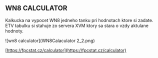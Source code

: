 ## WN8 CALCULATOR 
Kalkucka na vypocet WN8 jedneho tanku pri hodnotach ktore si zadate. ETV tabulku si stahuje zo servera XVM ktory sa stara o vzdy aktulane hodnoty.

![wn8 calculator](WN8Calaculator 2_2.png)

[https://fpcstat.cz/calculator](https://fpcstat.cz/calculator)
